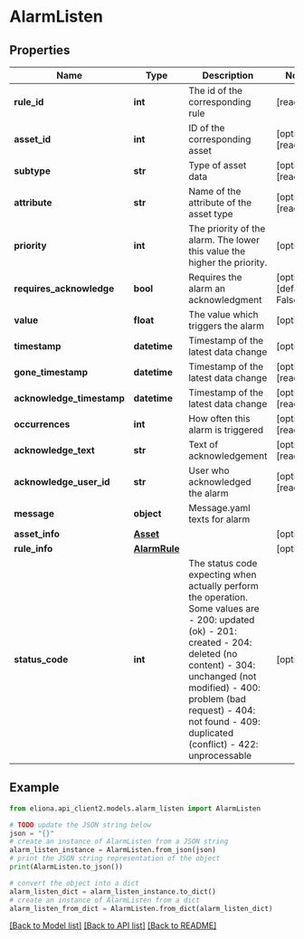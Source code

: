 # AlarmListen


## Properties

Name | Type | Description | Notes
------------ | ------------- | ------------- | -------------
**rule_id** | **int** | The id of the corresponding rule | [readonly] 
**asset_id** | **int** | ID of the corresponding asset | [optional] [readonly] 
**subtype** | **str** | Type of asset data | [optional] [readonly] 
**attribute** | **str** | Name of the attribute of the asset type | [optional] [readonly] 
**priority** | **int** | The priority of the alarm. The lower this value the higher the priority. | [optional] 
**requires_acknowledge** | **bool** | Requires the alarm an acknowledgment | [optional] [default to False]
**value** | **float** | The value which triggers the alarm | [optional] 
**timestamp** | **datetime** | Timestamp of the latest data change | [optional] 
**gone_timestamp** | **datetime** | Timestamp of the latest data change | [optional] [readonly] 
**acknowledge_timestamp** | **datetime** | Timestamp of the latest data change | [optional] [readonly] 
**occurrences** | **int** | How often this alarm is triggered | [optional] [readonly] 
**acknowledge_text** | **str** | Text of acknowledgement | [optional] [readonly] 
**acknowledge_user_id** | **str** | User who acknowledged the alarm | [optional] [readonly] 
**message** | **object** | Message.yaml texts for alarm | 
**asset_info** | [**Asset**](Asset.md) |  | [optional] 
**rule_info** | [**AlarmRule**](AlarmRule.md) |  | [optional] 
**status_code** | **int** | The status code expecting when actually perform the operation. Some values are - 200: updated (ok)  - 201: created - 204: deleted (no content) - 304: unchanged (not modified) - 400: problem (bad request) - 404: not found - 409: duplicated (conflict) - 422: unprocessable  | [optional] 

## Example

```python
from eliona.api_client2.models.alarm_listen import AlarmListen

# TODO update the JSON string below
json = "{}"
# create an instance of AlarmListen from a JSON string
alarm_listen_instance = AlarmListen.from_json(json)
# print the JSON string representation of the object
print(AlarmListen.to_json())

# convert the object into a dict
alarm_listen_dict = alarm_listen_instance.to_dict()
# create an instance of AlarmListen from a dict
alarm_listen_from_dict = AlarmListen.from_dict(alarm_listen_dict)
```
[[Back to Model list]](../README.md#documentation-for-models) [[Back to API list]](../README.md#documentation-for-api-endpoints) [[Back to README]](../README.md)


